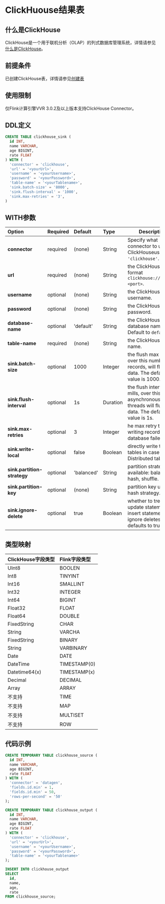 # ClickHuouse结果表

## 什么是ClickHouse

ClickHouse是一个用于联机分析（OLAP）的列式数据库管理系统，详情请参见[什么是ClickHouse](https://clickhouse.tech/docs/zh/?spm=a2c4g.11186623.0.0.45a7bcc24qHFW1)。

## 前提条件

已创建ClickHouse表，详情请参见[创建表](https://clickhouse.tech/docs/zh/getting-started/tutorial/?spm=a2c4g.11186623.0.0.45a7bcc24qHFW1#create-tables)

## 使用限制

仅Flink计算引擎VVR 3.0.2及以上版本支持ClickHouse Connector。

## DDL定义

```sql
CREATE TABLE clickhouse_sink (
  id INT,
  name VARCHAR,
  age BIGINT,
  rate FLOAT
) WITH (
  'connector' = 'clickhouse',
  'url' = '<yourUrl>',
  'username' = '<yourUsername>',
  'password' = '<yourPassword>',
  'table-name' = '<yourTablename>',
  'sink.batch-size' = '8000',
  'sink.flush-interval' = '1000',
  'sink.max-retries' = '3',
)
```

## WITH参数

| **Option**                  | **Required** | **Default** | **Type** | **Description**                                              |
| :-------------------------- | :----------- | :---------- | :------- | ------------------------------------------------------------ |
| **connector**               | required     | (none)      | String   | Specify what connector to use, for ClickHouseuse `'clickhouse'`. |
| **url**                     | required     | (none)      | String   | the ClickHouse url in format `clickhouse://<host>:<port>`.   |
| **username**                | optional     | (none)      | String   | the ClickHouse username.                                     |
| **password**                | optional     | (none)      | String   | the ClickHouse password.                                     |
| **database-name**           | optional     | 'default'   | String   | the ClickHouse database name. Default to `default`.          |
| **table-name**              | required     | (none)      | String   | the ClickHouse table name.                                   |
| **sink.batch-size**         | optional     | 1000        | Integer  | the flush max size, over this number of records, will flush data. The default value is 1000. |
| **sink.flush-interval**     | optional     | 1s          | Duration | the flush interval mills, over this time, asynchronous threads will flush data. The default value is 1s. |
| **sink.max-retries**        | optional     | 3           | Integer  | he max retry times if writing records to database failed.    |
| **sink.write-local**        | optional     | false       | Boolean  | directly write to local tables in case of Distributed table. |
| **sink.partition-strategy** | optional     | 'balanced'  | String   | partition strategy. available: balanced, hash, shuffle.      |
| **sink.partition-key**      | optional     | (none)      | String   | partition key used for hash strategy.                        |
| **sink.ignore-delete**      | optional     | true        | Boolean  | whether to treat update statements as insert statements and ignore deletes. defaults to true. |

## 类型映射

| ClickHouse字段类型 | Flink字段类型 |
| :----------------- | :------------ |
| UInt8              | BOOLEN        |
| Int8               | TINYINT       |
| Int16              | SMALLINT      |
| Int32              | INTEGER       |
| Int64              | BIGINT        |
| Float32            | FLOAT         |
| Float64            | DOUBLE        |
| FixedString        | CHAR          |
| String             | VARCHA        |
| FixedString        | BINARY        |
| String             | VARBINARY     |
| Date               | DATE          |
| DateTime           | TIMESTAMP(0)  |
| Datetime64(x)      | TIMESTAMP(x)  |
| Decimal            | DECIMAL       |
| Array              | ARRAY         |
| 不支持             | TIME          |
| 不支持             | MAP           |
| 不支持             | MULTISET      |
| 不支持             | ROW           |

## 代码示例

```sql
CREATE TEMPORARY TABLE clickhouse_source (
  id INT,
  name VARCHAR,
  age BIGINT,
  rate FLOAT
) WITH (
  'connector' = 'datagen',
  'fields.id.min' = 1,
  'fields.id.min' = 50,
  'rows-per-second' = '50'
);

CREATE TEMPORARY TABLE clickhouse_output (
  id INT,
  name VARCHAR,
  age BIGINT,
  rate FLOAT
) WITH (
  'connector' = 'clickhouse',
  'url' = '<yourUrl>',
  'username' = '<yourUsername>',
  'password' = '<yourPassword>',
  'table-name' = '<yourTablename>'
);

INSERT INTO clickhouse_output
SELECT 
  id,
  name,
  age,
  rate
FROM clickhouse_source;
```

